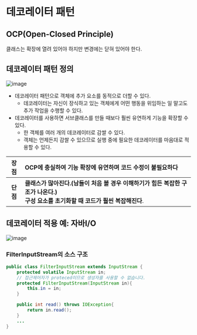 # 데코레이터 패턴
## OCP(Open-Closed Principle)
클래스는 확장에 열려 있어야 하지만 변경에는 닫혀 있어야 한다.


## 데코레이터 패턴 정의

![image](https://user-images.githubusercontent.com/66015002/193959548-94253862-ad80-4f55-a8bc-808fd87e0bec.png)

- 데코레이터 패턴으로 객체에 추가 요소를 동적으로 더할 수 있다.
  - 데코레이터는 자신이 장식하고 있는 객체에게 어떤 행동을 위임하는 일 말고도 추가 작업을 수행할 수 있다.
- 데코레이터를 사용하면 서브클래스를 만들 때보다 훨씬 유연하게 기능을 확장할 수 있다.
  - 한 객체를 여러 개의 데코레이터로 감쌀 수 있다.
  - 객체는 언제든지 감쌀 수 있으므로 실행 중에 필요한 데코레이터를 마음대로 적용할 수 있다.


|장점 |OCP에 충실하여 기능 확장에 유연하며 코드 수정이 불필요하다|
|:--:|:--|
|**단점**| **클래스가 많아진다.(남들이 처음 볼 경우 이해하기가 힘든 복잡한 구조가 나온다.) <br> 구성 요소를 초기화할 때 코드가 훨씬 복잡해진다**.| 
  
## 데코레이터 적용 예: 자바I/O

![image](https://user-images.githubusercontent.com/66015002/193959499-5ce4e39d-f8e2-4768-a2d4-6386e3750c43.png)

### FilterInputStream의 소스 구조
```java
public class FilterInputStream extends InputStream {
    protected volatile InputStream in;
    // 접근제어자가 proteced이므로 생성자를 사용할 수 없습니다.
    protected FilterInputStream(InputStream in){ 
        this.in = in;
    }

    public int read() throws IOException{
        return in.read();
    }
    ...
}
```
